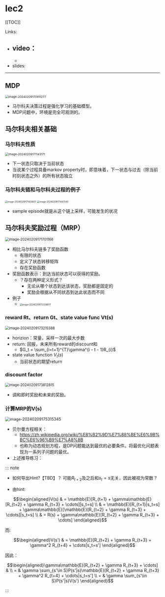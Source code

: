 # lec2



[[TOC]]



Links:

- video：
  - 
  - 
- slides: 

---



## MDP

<img src="./pic/image-20240209170911277.png" alt="image-20240209170911277" style="zoom:67%;" />

- 马尔科夫决策过程是强化学习的基础模型。
- MDP问题中，环境是完全可观测的。

## 马尔科夫相关基础

### 马尔科夫性质

<img src="./pic/image-20240209171143171.png" alt="image-20240209171143171" style="zoom:67%;" />


- 下一状态只取决于当前状态
- 当说某个过程具备markov property时，即意味着，下一状态与过去（除当前时刻状态之外）的所有状态独立



### 马尔科夫链和马尔科夫过程的例子

<img src="./pic/image-20240209171424831.png" alt="image-20240209171424831" style="zoom:50%;" />

<img src="./pic/image-20240209171447045.png" alt="image-20240209171447045" style="zoom:50%;" />

- sample episode就是从这个链上采样，可能发生的状况





## 马尔科夫奖励过程（MRP）

<img src="./pic/image-20240209171701166.png" alt="image-20240209171701166" style="zoom:80%;" />

- 相比马尔科夫链多了奖励函数
  - 有限的状态
  - 定义了状态转移矩阵
  - 存在奖励函数
- 奖励函数表示：到达当前状态可以获得的奖励。
  - ？存在两种定义形式？
    - 无论从哪个状态到达该状态，奖励都是固定的
    - 奖励会根据从不同状态到达此状态而不同
- 例子
  - <img src="./pic/image-20240209172336617.png" alt="image-20240209172336617" style="zoom:50%;" />

### reward Rt、return Gt、state value func Vt(s)

<img src="./pic/image-20240209173215388.png" alt="image-20240209173215388" style="zoom:80%;" />

- horizion：常量，采样一次的最大步数
- return: 回报，未来所有reward的discount和
  - $G_t = \sum_{i=t+1}^{T}\gamma^{i - t - 1}R_{i}$
- state value function $V_t(s)$
  - 当前状态的期望return

### discount factor

<img src="./pic/image-20240209173812815.png" alt="image-20240209173812815" style="zoom:80%;" />

- 调和即时奖励和未来的奖励。

### 计算MRP的V(s)

<img src="./pic/image-20240209175315345.png" alt="image-20240209175315345" style="zoom:90%;" />

- 贝尔曼方程相关：
  - https://zh.wikipedia.org/wiki/%E8%B2%9D%E7%88%BE%E6%9B%BC%E6%96%B9%E7%A8%8B
  - 也称为动态规划方程，是DP问题能达到最优的必要条件。将最优化问题表现为一系列子问题的最优。
- 上述推导练习：

::: note
- 如何导出Hint?【TBD】？ 可能$R_{t + 2}$及之后和$s_t = s$无关，因此被视为常数？ 

- 由hint: 

$$\begin{aligned}V(s) & = \mathbb{E}[R_{t+1} + \gamma\mathbb{E}[R_{t+2} + \gamma R_{t+3} + \cdots]|s_t=s] \\ & =  \mathbb{E}[R_{t+1}|s_t=s] + \gamma\mathbb{E}[\mathbb{E}[R_{t+2} + \gamma R_{t+3} + \cdots]|s_t=s]  \\ & = R(s) + \gamma\mathbb{E}[R_{t+2} + \gamma R_{t+3} + \cdots] \end{aligned}$$

而:

$$\begin{aligned}V(s') & = \mathbb{E}[R_{t+2} + \gamma R_{t+3} + \gamma^2 R_{t+4} + \cdots|s_t=s'] \end{aligned}$$

因此：

$$\begin{aligned}\gamma\mathbb{E}[R_{t+2} + \gamma R_{t+3} + \cdots] & \\ = & \gamma \sum_{s'\in S}P(s'|s)\mathbb{E}[R_{t+2} + \gamma R_{t+3} + \gamma^2 R_{t+4} + \cdots|s_t=s'] \\ = & \gamma \sum_{s'\in S}P(s'|s)V(s') \end{aligned}$$

:::
